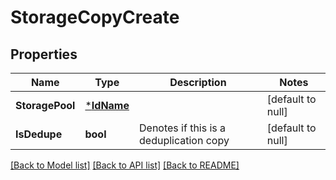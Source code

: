 # StorageCopyCreate

## Properties
Name | Type | Description | Notes
------------ | ------------- | ------------- | -------------
**StoragePool** | [***IdName**](IdName.md) |  | [default to null]
**IsDedupe** | **bool** | Denotes if this is a deduplication copy | [default to null]

[[Back to Model list]](../README.md#documentation-for-models) [[Back to API list]](../README.md#documentation-for-api-endpoints) [[Back to README]](../README.md)

